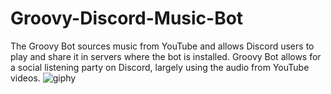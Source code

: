 # Groovy-Discord-Music-Bot
The Groovy Bot sources music from YouTube and allows Discord users to play and share it in servers where the bot is installed. Groovy Bot allows for a social listening party on Discord, largely using the audio from YouTube videos.
![giphy](https://user-images.githubusercontent.com/94414702/160297337-3c6e2b44-0c94-4013-8efe-0b6fed2fd210.gif)
